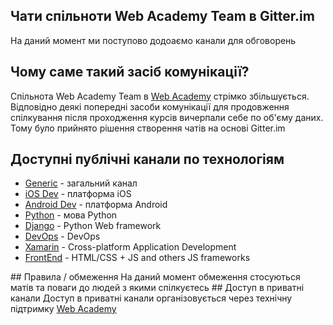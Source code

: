 ## Чати спільноти Web Academy Team в Gitter.im
  На даний момент ми поступово додоаємо канали для обговорень
## Чому саме такий засіб комунікації?
  Спільнота Web Academy Team в <a href="web-academy.com.ua">Web Academy</a> стрімко збільшується. Відповідно деякі 
  попередні засоби комунікації для продовження спілкування після проходження курсів вичерпали себе по об'єму даних. 
  Тому було прийнято рішення створення чатів на основі Gitter.im
## Доступні публічні канали по технологіям
  <ul>
  <li><a href="https://gitter.im/Web-Academy-Team/Generic?utm_source=share-link&utm_medium=link&utm_campaign=share-link">Generic</a> - загальний канал</li>
  <li><a href="https://gitter.im/Web-Academy-Team/iOS-Dev?utm_source=share-link&utm_medium=link&utm_campaign=share-link">iOS Dev</a> - платформа iOS</li>
  <li><a href="https://gitter.im/Web-Academy-Team/Android-Dev?utm_source=share-link&utm_medium=link&utm_campaign=share-link">Android Dev</a> - платформа Android</li>
  <li><a href="https://gitter.im/Web-Academy-Team/Python?utm_source=share-link&utm_medium=link&utm_campaign=share-link">Python</a> - мова Python</li>
  <li><a href="https://gitter.im/Web-Academy-Team/Django?utm_source=share-link&utm_medium=link&utm_campaign=share-link">Django</a> - Python Web framework</li>
  <li><a href="https://gitter.im/Web-Academy-Team/DevOps?utm_source=share-link&utm_medium=link&utm_campaign=share-link">DevOps</a> - DevOps</li>
  <li><a href="https://gitter.im/Web-Academy-Team/Xamarin?utm_source=share-link&utm_medium=link&utm_campaign=share-link">Xamarin</a> - Cross-platform Application Development</li>
  <li><a href="https://gitter.im/Web-Academy-Team/FrontEnd?utm_source=share-link&utm_medium=link&utm_campaign=share-link">FrontEnd</a> - HTML/CSS + JS and others JS frameworks</li>
  </ul>
## Правила / обмеження
  На даний момент обмеження стосуються матів та поваги до людей з якими спілкуєтесь
## Доступ в приватні канали
  Доступ в приватні канали організовується через технічну підтримку <a href="web-academy.com.ua">Web Academy</a>
